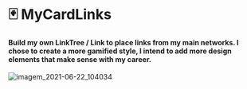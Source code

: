 # 🃏 MyCardLinks

#### Build my own LinkTree / Link to place links from my main networks. I chose to create a more gamified style, I intend to add more design elements that make sense with my career.
![imagem_2021-06-22_104034](https://user-images.githubusercontent.com/50052600/122934876-48f32d80-d346-11eb-8a86-3d59f7cd6d0a.png)
